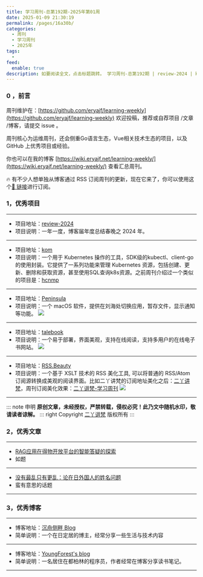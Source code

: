 ```yaml
---
title: 学习周刊-总第192期-2025年第01周
date: 2025-01-09 21:30:19
permalink: /pages/16a30b/
categories:
  - 周刊
  - 学习周刊
  - 2025年
tags:
  -
feed:
  enable: true
description: 如要阅读全文，点击标题跳转。 学习周刊-总第192期 | review-2024 | kom | Peninsula | talebook | RSS.Beauty
---
```



### 0 ，前言

周刊维护在：[https://github.com/eryajf/learning-weekly](https://github.com/eryajf/learning-weekly)  欢迎投稿，推荐或自荐项目 /文章 /博客，请提交 issue 。

周刊核心为运维周刊，还会侧重Go语言生态，Vue相关技术生态的项目，以及 GitHub 上优秀项目或经验。

你也可以在我的博客 [https://wiki.eryajf.net/learning-weekly/](https://wiki.eryajf.net/learning-weekly/) 查看汇总周刊。

🔥 有不少人想单独从博客通过 RSS 订阅周刊的更新，现在它来了，你可以使用这个[🔗 链接](https://wiki.eryajf.net/learning-weekly.xml)进行订阅。

### 1，优秀项目

---
- 项目地址：[review-2024](https://github.com/saveweb/review-2024/blob/main/metadata.md)
- 项目说明：一年一度，博客届年度总结春晚之 2024 年。
---
- 项目地址：[kom](https://github.com/weibaohui/kom)
- 项目说明：一个用于 Kubernetes 操作的工具，SDK级的kubectl、client-go的使用封装。它提供了一系列功能来管理 Kubernetes 资源，包括创建、更新、删除和获取资源，甚至使用SQL查询k8s资源。之前周刊介绍过一个类似的项目是：[hcnmp](https://github.com/helen-frank/hcnmp)
---
- 项目地址：[Peninsula](https://github.com/Celve/Peninsula)
- 项目说明：一个 macOS 软件，提供在刘海处切换应用，暂存文件，显示通知等功能。
  ![](https://t.eryajf.net/imgs/2024/12/1734843445714.webp)
---
- 项目地址：[talebook](https://github.com/talebook/talebook)
- 项目说明：一个易于部署，界面美观，支持在线阅读，支持多用户的在线电子书网站。
  ![](https://t.eryajf.net/imgs/2025/01/1735731773074.webp)
---
- 项目地址：[RSS.Beauty](https://github.com/ccbikai/RSS.Beauty/blob/main/README.zh-cn.md)
- 项目说明：一个基于 XSLT 技术的 RSS 美化工具, 可以将普通的 RSS/Atom 订阅源转换成美观的阅读界面。比如二丫讲梵的订阅地址美化之后：[二丫讲梵](https://rss.beauty/rss?url=https%3A%2F%2Fwiki.eryajf.net%2Frss.xml)，周刊订阅美化效果：[二丫讲梵-学习周刊](https://rss.beauty/rss?url=https%3A%2F%2Fwiki.eryajf.net%2Flearning-weekly.xml)
  ![](https://t.eryajf.net/imgs/2025/01/1735732637312.webp)
---

::: note 申明
**原创文章<Badge text='eryajf' />，未经授权，严禁转载，侵权必究！此乃文中随机水印，敬请读者谅解。**
::: right
Copyright [二丫讲梵](https://wiki.eryajf.net) 版权所有
:::

### 2，优秀文章

---
- [RAG应用在得物开放平台的智能答疑的探索](https://mp.weixin.qq.com/s/6yhYLKfNrumSMs7ELvktjg)
- 如题
---
- [没有最乱只有更乱：论在日外国人的姓名问题](https://springwood.me/names-for-foreigners-in-japan/)
- 蛮有意思的话题
---

### 3，优秀博客

---
- 博客地址：[沉舟侧畔 Blog](https://springwood.me/)
- 简单说明：一个在日定居的博主，经常分享一些生活与技术内容
---
- 博客地址：[YoungForest's blog](https://youngforest.github.io/)
- 简单说明：一名居住在都柏林的程序员，作者经常在博客分享读书笔记。
---
